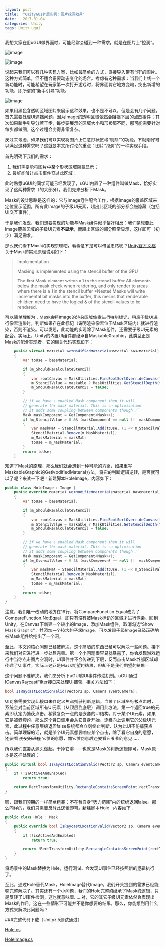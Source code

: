 ```yaml
---
layout: post
title:  "UnityGUI扩展实例：图片挖洞效果"
date:   2017-01-04
categories: Unity
tags: Unity ugui
---
```



我想大家在用uGUI做界面时，可能经常会碰到一种需求，就是在图片上“挖洞”。

![image](/imgs/ugui_ext_hole/1.png)

![image](/imgs/ugui_ext_hole/2.png)

说起来我们可以有几种实现方案，比如最简单的方式，直接导入带有“洞”的图片。这种方式简单，但不适合需要动态变化的场合。考虑有这种需求：当我们上线一个新功能时，可能希望在玩家第一次打开游戏时，将界面其它地方变暗，突出新增的功能，即所谓的“新手引导”功能。

![image](/imgs/ugui_ext_hole/3.png)

如果用黑色含透明区域图片来展示这种效果，也不是不可以，但是会有几个问题。首先需要处理UI遮挡问题，因为Image的透明区域依然会阻挡下层的点击事件；其次如果新手引导分若干步，每步要展示的区域大小和形状都不同，那可能需要针对每步都做图，这个过程会变得非常复杂。

反过来考虑，如果我们可以实现将图片上任意形状区域“剔除”的功能，不就刚好可以满足这种需求吗？这就是本文所讨论的重点：图片“挖洞”的一种实现手段。

首先明确下我们的需求：

1. 我们需要能将图片中某个形状区域隐藏显示；
2. 最好能够让点击事件穿过此区域；

此时熟悉uGUI的同学可能已经发现了，uGUI内置了一种组件叫做Mask，恰好实现了这两种需求（的大部分）。我们先来分析下Mask。

Mask的设计思路是这样的：它与Image组件配合工作，根据Image的覆盖区域来定位显示范围，所有此Image的子级UI元素，超出此区域的部分都会被隐藏（包括UI交互事件）。

于是我们发现，我们想要实现的功能与Mask组件似乎恰好相反：我们是想要此Image覆盖区域的子级UI元素**不显示**，而超出区域的部分照常显示，这样即可（初步）满足需求。

那么我们看下Mask的实现原理吧，看看是不是可以借鉴思路呢？[Unity官方文档](https://docs.unity3d.com/Manual/script-Mask.html)关于Mask的实现原理说明如下：

> Implementation
> 
> Masking is implemented using the stencil buffer of the GPU.
> 
> The first Mask element writes a 1 to the stencil buffer All elements below the mask check when rendering, and only render to areas where there is a 1 in the stencil buffer *Nested Masks will write incremental bit masks into the buffer, this means that renderable children need to have the logical & of the stencil values to be rendered.

可以简单理解为：Mask会将Image的渲染区域像素进行特别标记，稍后子级UI进行像素渲染时，判断如果存在此标记（说明渲染像素位于Mask区域内）就进行渲染，否则不渲染。可以发现，此功能的实现除了Mask组件，还需要子级UI元素的配合。实际上，Unity的内置UI组件都继承自MaskableGraphic，此类型正是Mask的配合实现者，它的相关代码实现如下：

```csharp
    public virtual Material GetModifiedMaterial(Material baseMaterial)
    {
        var toUse = baseMaterial;

        if (m_ShouldRecalculateStencil)
        {
            var rootCanvas = MaskUtilities.FindRootSortOverrideCanvas(transform);
            m_StencilValue = maskable ? MaskUtilities.GetStencilDepth(transform, rootCanvas) : 0;
            m_ShouldRecalculateStencil = false;
        }

        // if we have a enabled Mask component then it will
        // generate the mask material. This is an optimisation
        // it adds some coupling between components though :(
        Mask maskComponent = GetComponent<Mask>();
        if (m_StencilValue > 0 && (maskComponent == null || !maskComponent.IsActive()))
        {
            var maskMat = StencilMaterial.Add(toUse, (1 << m_StencilValue) - 1, StencilOp.Keep, CompareFunction.Equal, ColorWriteMask.All, (1 << m_StencilValue) - 1, 0);
            StencilMaterial.Remove(m_MaskMaterial);
            m_MaskMaterial = maskMat;
            toUse = m_MaskMaterial;
        }
        return toUse;
    }
```

知道了Mask的原理，那么我们就会想到一种可能的方案，如果重写MaskableGraphic的GetModifiedMaterial方法，将它的判断逻辑逆转，是否就可以了呢？来试一下吧！新建脚本HoleImage，内容如下：

```csharp
public class HoleImage : Image {
    public override Material GetModifiedMaterial(Material baseMaterial)
    {
        var toUse = baseMaterial;

        if (m_ShouldRecalculateStencil)
        {
            var rootCanvas = MaskUtilities.FindRootSortOverrideCanvas(transform);
            m_StencilValue = maskable ? MaskUtilities.GetStencilDepth(transform, rootCanvas) : 0;
            m_ShouldRecalculateStencil = false;
        }

        // if we have a enabled Mask component then it will
        // generate the mask material. This is an optimisation
        // it adds some coupling between components though :(
        Mask maskComponent = GetComponent<Mask>();
        if (m_StencilValue > 0 && (maskComponent == null || !maskComponent.IsActive()))
        {
            var maskMat = StencilMaterial.Add(toUse, (1 << m_StencilValue) - 1, StencilOp.Keep, CompareFunction.NotEqual, ColorWriteMask.All, (1 << m_StencilValue) - 1, 0);
            StencilMaterial.Remove(m_MaskMaterial);
            m_MaskMaterial = maskMat;
            toUse = m_MaskMaterial;
        }
        return toUse;
    }
}
```
注意，我们唯一改动的地方在19行，将CompareFunction.Equal改为了CompareFunction.NotEqual，即只有没有被Mask标记的区域才进行渲染。回到Unity，在Canvas下新建一个较小的Image，添加Mask组件，取消勾选“Show Mask Graphic”，并添加一个较大的子级Image，可以发现子级Image已经正确地被Mask组件给挖出了一个洞。

至此，本文的核心问题已经被解决，这个简陋的东西已经可以解决一些问题。接下来我们对它进行进一步处理完善。第一个小问题很容易就暴露了，你会发现游戏运行中当你点击图片空洞时，UI事件并不会传递到下层，反而点击Mask外部区域却传递了UI事件，实际上这正是Mask期望的结果，但却不是我们期望的结果~

这个问题不难解决，我们来分析下uGUI的UI事件传递机制。uGUI通过ICanvasRaycastFilter接口来处理UI捕获，相关方法如下：

```csharp
bool IsRaycastLocationValid(Vector2 sp, Camera eventCamera);
```

UI对象需要实现此接口来自定义焦点捕获判断逻辑。当某个区域坐标被点击时，系统会对当前区域所有UI元素（从顶层到底层）调用此方法，第一个返回true的元素即认定为捕获点击。稍微复杂一点的是嵌套的UI结构。对于某个UI元素，如果它是被嵌套的，那么这个接口调用会从它自身开始，逐级向上调用它的父级UI元素，此过程中任意层级返回false系统都会立刻终止判断，认为此UI不能捕获点击。简单理解的话，就是某个UI元素想要响应某个点击，除了看它自身的意愿，还要看 ~~历史的进程~~ 它爹的意愿，而它爹同意后还要看它爷爷的意见……

所以我们直接从源头做起，干掉它爹——也就是Mask的判断逻辑即可。Mask原本是这样处理的：

```csharp
public virtual bool IsRaycastLocationValid(Vector2 sp, Camera eventCamera)
{
    if (!isActiveAndEnabled)
        return true;

    return RectTransformUtility.RectangleContainsScreenPoint(rectTransform, sp, eventCamera);
}
```

嗯，跟我们预期的一样简单粗暴：不在我自身“势力范围”内的统统返回false。那么同样的，我们只需要反转此逻辑即可。新建脚本Hole，内容如下：

```csharp
public class Hole : Mask
{
    public override bool IsRaycastLocationValid(Vector2 sp, Camera eventCamera)
    {
        if (!isActiveAndEnabled)
            return true;

        return !RectTransformUtility.RectangleContainsScreenPoint(rectTransform, sp, eventCamera);
    }
}
```

将场景中的Mask替换为Hole，运行测试，会发现UI事件已经按照新的逻辑执行了。

至此，通过Hole替代Mask，HoleImage替代Image，我们开头提到的需求已经能够完整解决了。其实还有一个小问题，我们的Hole完整的继承了Mask的逻辑，只是反转了UI事件检测，这也就意味着……对，它的其它子级UI元素依然会表现出Mask的作用。这在一些情形下可能并不是你想要的结果。那么，你能想到用什么方式来解决此问题吗？


###完整代码下载（Unity5.5测试通过）

[Hole.cs](/files/Hole/Hole.cs "Hole.cs")

[HoleImage.cs](/files/Hole/HoleImage.cs "HoleImage.cs")
